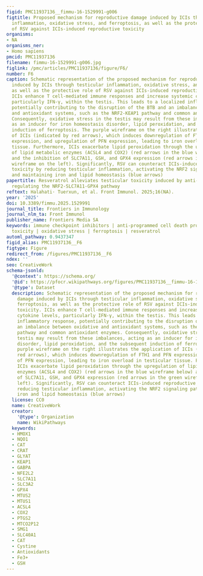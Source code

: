 ```yaml
---
figid: PMC11937136__fimmu-16-1529991-g006
figtitle: Proposed mechanism for reproductive damage induced by ICIs through testicular
  inflammation, oxidative stress, and ferroptosis, as well as the protective role
  of RSV against ICIs-induced reproductive toxicity
organisms:
- NA
organisms_ner:
- Homo sapiens
pmcid: PMC11937136
filename: fimmu-16-1529991-g006.jpg
figlink: /pmc/articles/PMC11937136/figure/F6/
number: F6
caption: Schematic representation of the proposed mechanism for reproductive damage
  induced by ICIs through testicular inflammation, oxidative stress, and ferroptosis,
  as well as the protective role of RSV against ICIs-induced reproductive toxicity.
  ICIs enhance T cell-mediated immune responses and increase systemic cytokine levels,
  particularly IFN-γ, within the testis. This leads to a localized inflammatory response,
  potentially contributing to the disruption of the BTB and an imbalance between oxidative
  and antioxidant systems, such as the NRF2-KEAP1 pathway and common antioxidant enzymes.
  Consequently, oxidative stress in the testis may result from these imbalances, acting
  as an inducer for iron homeostasis disorder, lipid peroxidation, and the subsequent
  induction of ferroptosis. The purple wireframe on the right illustrates the application
  of ICIs (indicated by red arrows), which induces downregulation of FTH1 and PFN
  expression, and upregulation of PFN expression, leading to iron overload in testicular
  tissue. Furthermore, ICIs exacerbate lipid peroxidation through the upregulation
  of lipid metabolic enzymes (ACSL4 and COX2) (red arrows in the blue wireframe below)
  and the inhibition of SLC7A11, GSH, and GPX4 expression (red arrows in the green
  wireframe on the left). Significantly, RSV can counteract ICIs-induced reproductive
  toxicity by reducing testicular inflammation, activating the NRF2 signaling pathway,
  and maintaining iron and lipid homeostasis (blue arrows)
papertitle: Resveratrol alleviates testicular toxicity induced by anti-PD-1 through
  regulating the NRF2-SLC7A11-GPX4 pathway
reftext: Halahati· Tuerxun, et al. Front Immunol. 2025;16(NA).
year: '2025'
doi: 10.3389/fimmu.2025.1529991
journal_title: Frontiers in Immunology
journal_nlm_ta: Front Immunol
publisher_name: Frontiers Media SA
keywords: immune checkpoint inhibitors | anti-programmed cell death protein 1 | reproductive
  toxicity | oxidative stress | ferroptosis | resveratrol
automl_pathway: 0.9437347
figid_alias: PMC11937136__F6
figtype: Figure
redirect_from: /figures/PMC11937136__F6
ndex: ''
seo: CreativeWork
schema-jsonld:
  '@context': https://schema.org/
  '@id': https://pfocr.wikipathways.org/figures/PMC11937136__fimmu-16-1529991-g006.html
  '@type': Dataset
  description: Schematic representation of the proposed mechanism for reproductive
    damage induced by ICIs through testicular inflammation, oxidative stress, and
    ferroptosis, as well as the protective role of RSV against ICIs-induced reproductive
    toxicity. ICIs enhance T cell-mediated immune responses and increase systemic
    cytokine levels, particularly IFN-γ, within the testis. This leads to a localized
    inflammatory response, potentially contributing to the disruption of the BTB and
    an imbalance between oxidative and antioxidant systems, such as the NRF2-KEAP1
    pathway and common antioxidant enzymes. Consequently, oxidative stress in the
    testis may result from these imbalances, acting as an inducer for iron homeostasis
    disorder, lipid peroxidation, and the subsequent induction of ferroptosis. The
    purple wireframe on the right illustrates the application of ICIs (indicated by
    red arrows), which induces downregulation of FTH1 and PFN expression, and upregulation
    of PFN expression, leading to iron overload in testicular tissue. Furthermore,
    ICIs exacerbate lipid peroxidation through the upregulation of lipid metabolic
    enzymes (ACSL4 and COX2) (red arrows in the blue wireframe below) and the inhibition
    of SLC7A11, GSH, and GPX4 expression (red arrows in the green wireframe on the
    left). Significantly, RSV can counteract ICIs-induced reproductive toxicity by
    reducing testicular inflammation, activating the NRF2 signaling pathway, and maintaining
    iron and lipid homeostasis (blue arrows)
  license: CC0
  name: CreativeWork
  creator:
    '@type': Organization
    name: WikiPathways
  keywords:
  - HMOX1
  - NQO1
  - CAT
  - CRAT
  - GLYAT
  - KEAP1
  - GABPA
  - NFE2L2
  - SLC7A11
  - SLC3A2
  - GPX4
  - MTUS2
  - MTUS1
  - ACSL4
  - COX2
  - PTGS2
  - MTCO2P12
  - SMG1
  - SLC40A1
  - CAT
  - Cystine
  - Antioxidants
  - Fe3+
  - GSH
---
```

